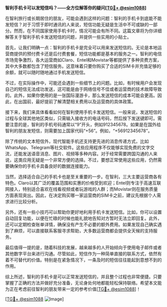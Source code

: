 **智利手机卡可以发短信吗？——全方位解答你的疑问[[TG💪+ @esim1088](https://t.me/s/esim1088)]**

在智利旅行或长期居住的朋友，可能会遇到这样的问题：智利的手机卡到底能不能发短信？对于习惯于即时通讯的人来说，短信功能无疑是生活中不可或缺的一部分。然而，在不同国家使用手机卡时，情况可能会有所不同。这篇文章将为你详细解答关于智利手机卡发送短信的问题，并提供一些实用的小贴士。

首先，让我们明确一点：智利的手机卡是完全可以用来发送短信的。无论是本地运营商提供的预付费卡还是后付费套餐，短信功能都是基本的服务之一。智利的电信市场竞争激烈，各大运营商如Claro、Entel和Movistar等都提供了多种资费方案，其中大多数都包含了短信服务。这意味着只要你购买了合适的SIM卡并充值足够的余额，就可以随时随地通过手机发送短信。

不过，在实际操作中，可能还会遇到一些细节上的问题。比如，有时候用户会发现自己的短信无法成功发送，这可能是由于网络信号不佳或者运营商的技术故障导致的。此外，如果你使用的是一张国际漫游卡，那么发送短信的成本可能会更高。因此，在出国前，最好提前了解清楚相关费用以及运营商的具体政策。

接下来，我们来具体看看如何在智利使用手机卡发送短信。一般来说，发送短信的过程与全球其他地区类似，只需输入接收方的电话号码，然后按下发送键即可。需要注意的是，智利的手机号码通常以“9”开头，例如912345678。如果是在国外给智利的朋友发短信，则需要加上国家代码“+56”。例如，“+56912345678”。

除了传统的文本短信外，现代智能手机还支持更先进的消息传递方式，比如WhatsApp、Telegram等社交软件。这些应用程序不仅能够实现免费的文字交流，还能发送语音消息、图片、视频等多种内容。对于经常需要跨国沟通的人来说，这类应用无疑是一个非常方便的选择。不过，要想正常使用这些应用，仍然需要确保你的手机卡具备良好的数据连接能力。

当然，选择适合自己的手机卡也是至关重要的一步。在智利，三大主要运营商各有特色。Claro以其广泛的覆盖范围和实惠的价格受到欢迎；Entel则专注于高速互联网接入，特别适合喜欢在线看视频或者玩游戏的人群；而Movistar则在服务质量方面表现突出。因此，在决定购买哪一家运营商的SIM卡之前，建议先根据个人需求进行比较分析。

另外，还有一些小技巧可以帮助你更好地利用手机卡发送短信。比如，你可以设置自动回复功能，以便在忙碌的时候也能礼貌地告知对方暂时无法立即回复。此外，还可以定期检查账单详情，确保没有产生不必要的额外费用。如果发现自己确实遇到了麻烦，可以直接联系客服寻求帮助，大多数运营商都会提供全天候的支持服务。

最后值得一提的是，随着科技的发展，越来越多的人开始倾向于使用电子邮件或者其他数字平台来进行沟通。尽管如此，短信作为一种简单直接的联系方式，依然有着不可替代的价值。特别是在紧急情况下，一条及时的短信往往能起到意想不到的作用。

综上所述，智利的手机卡是可以正常发送短信的，并且整个过程也非常便捷。只要掌握了正确的方法并做好充分准备，无论身处何地都能轻松保持联络。希望本文能为正在考虑前往智利的朋友带来一定的参考价值[[TG💪+ @esim1088](https://t.me/s/esim1088)]！

[[TG💪+ @esim1088](https://t.me/s/esim1088) ![Image](https://i.postimg.cc/4NQfJmqS/Snipaste-2025-05-13-00-14-12.png)]